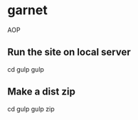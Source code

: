 # garnet
AOP
<h2>Run the site on local server</h2>
cd gulp
gulp 

<h2>Make a dist zip</h2>
cd gulp
gulp zip
